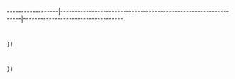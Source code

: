 



```js
```



------------------|----------------------------------------------------------------|-----------------------------------








```sh
```

```js

})
```



```sh
```

```js

})
```


